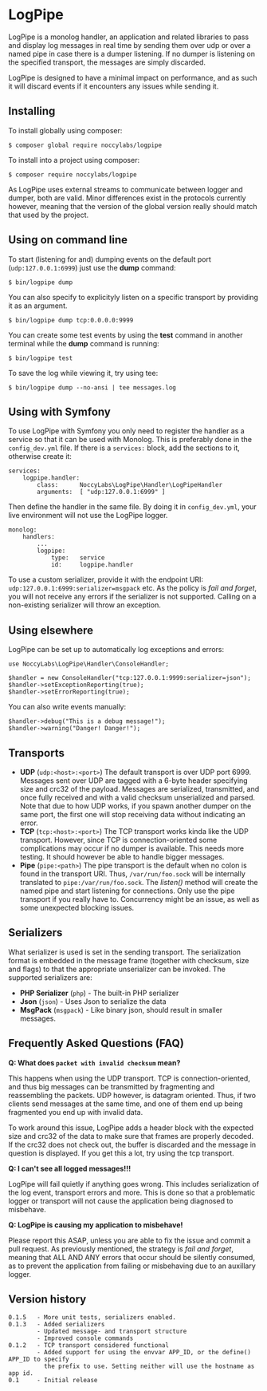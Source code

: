 LogPipe
=======

LogPipe is a monolog handler, an application and related libraries to pass and display log messages in real time by
sending them over udp or over a named pipe in case there is a dumper listening. If no dumper is listening on the
specified transport, the messages are simply discarded. 

LogPipe is designed to have a minimal impact on performance, and as such it will discard events if it encounters any
issues while sending it.

## Installing

To install globally using composer:

    $ composer global require noccylabs/logpipe

To install into a project using composer:

    $ composer require noccylabs/logpipe

As LogPipe uses external streams to communicate between logger and dumper, both are valid. Minor differences exist
in the protocols currently however, meaning that the version of the global version really should match that used by
the project.

## Using on command line

To start (listening for and) dumping events on the default port (`udp:127.0.0.1:6999`) just use the **dump** command:

    $ bin/logpipe dump

You can also specify to explicityly listen on a specific transport by providing it as an argument.

    $ bin/logpipe dump tcp:0.0.0.0:9999

You can create some test events by using the **test** command in another terminal while the **dump** command is
running:

    $ bin/logpipe test

To save the log while viewing it, try using tee:

    $ bin/logpipe dump --no-ansi | tee messages.log


## Using with Symfony

To use LogPipe with Symfony you only need to register the handler as a service so that it can be used with Monolog.
This is preferably done in the `config_dev.yml` file. If there is a `services:` block, add the sections to it, otherwise
create it:

    services:
        logpipe.handler:
            class:      NoccyLabs\LogPipe\Handler\LogPipeHandler
            arguments:  [ "udp:127.0.0.1:6999" ]

Then define the handler in the same file. By doing it in `config_dev.yml`, your live environment will not use the
LogPipe logger.

    monolog:
        handlers:
            ...
            logpipe:
                type:   service
                id:     logpipe.handler

To use a custom serializer, provide it with the endpoint URI: `udp:127.0.0.1:6999:serializer=msgpack` etc.
As the policy is *fail and forget*, you will not receive any errors if the serializer is not supported. Calling
on a non-existing serializer will throw an exception.

## Using elsewhere

LogPipe can be set up to automatically log exceptions and errors:

    use NoccyLabs\LogPipe\Handler\ConsoleHandler;

    $handler = new ConsoleHandler("tcp:127.0.0.1:9999:serializer=json");
    $handler->setExceptionReporting(true);
    $handler->setErrorReporting(true);

You can also write events manually:

    $handler->debug("This is a debug message!");
    $handler->warning("Danger! Danger!");


## Transports

 -  **UDP** (`udp:<host>:<port>`)
    The default transport is over UDP port 6999. Messages sent over UDP are tagged with a 6-byte header specifying size
    and crc32 of the payload. Messages are serialized, transmitted, and once fully received and with a valid checksum
    unserialized and parsed. Note that due to how UDP works, if you spawn another dumper on the same port, the first one
    will stop receiving data without indicating an error.
 -  **TCP** (`tcp:<host>:<port>`)
    The TCP transport works kinda like the UDP transport. However, since TCP is connection-oriented some complications
    may occur if no dumper is available. This needs more testing. It should however be able to handle bigger messages.
 -  **Pipe** (`pipe:<path>`)
    The pipe transport is the default when no colon is found in the transport URI. Thus, `/var/run/foo.sock` will be
    internally translated to `pipe:/var/run/foo.sock`. The *listen()* method will create the named pipe and start
    listening for connections. Only use the pipe transport if you really have to. Concurrency might be an issue, as well 
    as some unexpected blocking issues.


## Serializers

What serializer is used is set in the sending transport. The serialization format is embedded in the message frame
(together with checksum, size and flags) to that the appropriate unserializer can be invoked. The supported
serializers are:

 -  **PHP Serializer** (`php`) - The built-in PHP serializer
 -  **Json** (`json`) - Uses Json to serialize the data
 -  **MsgPack** (`msgpack`) - Like binary json, should result in smaller messages.


## Frequently Asked Questions (FAQ)

**Q: What does `packet with invalid checksum` mean?**

This happens when using the UDP transport. TCP is connection-oriented, and thus big messages
can be transmitted by fragmenting and reassembling the packets. UDP however, is datagram
oriented. Thus, if two clients send messages at the same time, and one of them end up being
fragmented you end up with invalid data.

To work around this issue, LogPipe adds a header block with the expected size and crc32 of
the data to make sure that frames are properly decoded. If the crc32 does not check out,
the buffer is discarded and the message in question is displayed. If you get this a lot,
try using the tcp transport.

**Q: I can't see all logged messages!!!**

LogPipe will fail quietly if anything goes wrong. This includes serialization of the log
event, transport errors and more. This is done so that a problematic logger or transport
will not cause the application being diagnosed to misbehave.

**Q: LogPipe is causing my application to misbehave!**

Please report this ASAP, unless you are able to fix the issue and commit a pull request.
As previously mentioned, the strategy is *fail and forget*, meaning that ALL AND ANY errors
that occur should be silently consumed, as to prevent the application from failing or 
misbehaving due to an auxillary logger.


## Version history

    0.1.5   - More unit tests, serializers enabled.
    0.1.3   - Added serializers
            - Updated message- and transport structure
            - Improved console commands
    0.1.2   - TCP transport considered functional
            - Added support for using the envvar APP_ID, or the define() APP_ID to specify
              the prefix to use. Setting neither will use the hostname as app id.
    0.1     - Initial release
